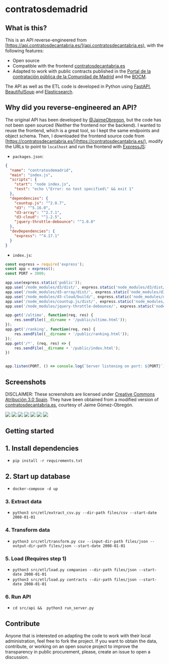 # contratosdemadrid

## What is this?

This is an API reverse-engineered from [https://api.contratosdecantabria.es/](api.contratosdecantabria.es), 
with the following features:
- Open source
- Compatible with the frontend [contratosdecantabria.es](https://contratosdecantabria.es/)
- Adapted to work with public contracts published in the 
  [Portal de la contratación pública de la Comunidad de Madrid](http://www.madrid.org/cs/Satellite?cid=1224915242285&language=es&pagename=PortalContratacion/Page/PCON_buscadorAvanzado) 
  and the [BOCM](http://www.bocm.es/).
  
The API as well as the ETL code is developed in Python using [FastAPI](https://fastapi.tiangolo.com/), 
[BeautifulSoup](https://www.crummy.com/software/BeautifulSoup/bs4/doc/) and [Elasticsearch](https://elasticsearch-py.readthedocs.io/en/v7.12.0/).
  
## Why did you reverse-engineered an API?
The original API has been developed by [@JaimeObregon](https://github.com/JaimeObregon), but the code has not been open 
sourced (Neither the frontend nor the backend). I wanted to reuse the frontend, which is a great tool, so I kept the
same endpoints and object schema. Then, I downloaded the frontend source code from [https://contratosdecantabria.es/](https://contratosdecantabria.es/), modify the URLs to point to 
`localhost` and run the frontend with [ExpressJS](https://expressjs.com/):

- `packages.json`:
```json
{
  "name": "contratosdemadrid",
  "main": "index.js",
  "scripts": {
    "start": "node index.js",
    "test": "echo \"Error: no test specified\" && exit 1"
  },
  "dependencies": {
    "countup.js": "^2.0.7",
    "d3": "^5.16.0",
    "d3-array": "^2.7.1",
    "d3-cloud": "^1.2.5",
    "jquery-throttle-debounce": "^1.0.0"
  },
  "devDependencies": {
    "express": "^4.17.1"
  }
}
```

- `index.js`: 
```js
const express = require('express');
const app = express();
const PORT = 3000;

app.use(express.static('public'));
app.use('/node_modules/d3/dist/', express.static('node_modules/d3/dist/'));
app.use('/node_modules/d3-array/dist/', express.static('node_modules/d3-array/dist/'));
app.use('/node_modules/d3-cloud/build/', express.static('node_modules/d3-cloud/build/'));
app.use('/node_modules/countup.js/dist/', express.static('node_modules/countup.js/dist/'));
app.use('/node_modules/jquery-throttle-debounce/', express.static('node_modules/jquery-throttle-debounce/'));

app.get('/ultimo', function(req, res) {
    res.sendFile((__dirname + '/public/ultimo.html'));
});
app.get('/ranking', function(req, res) {
    res.sendFile((__dirname + '/public/ranking.html'));
});
app.get('/*', (req, res) => {
    res.sendFile(__dirname + '/public/index.html');
})


app.listen(PORT, () => console.log(`Server listening on port: ${PORT}`));
```

## Screenshots

DISCLAIMER: These screenshots are licensed under [Creative Commons Atribución 3.0 Spain](https://creativecommons.org/licenses/by/3.0/es/deed.en).
They have been obtained from a modified version of [contratosdecantabria.es](contratosdecantabria.es), courtesy of Jaime Gómez-Obregón.


![](img/listview.png)
![](img/dialog.png)
![](img/last.png)
![](img/ranking.png)
![](img/logs.png)
![](img/client.png)
![](img/count.png)


## Getting started 

## 1. Install dependencies

- `pip install -r requirements.txt`

## 2. Start up database

- `docker-compose -d up`

### 3. Extract data

- `python3 src/etl/extract_csv.py --dir-path files/csv --start-date 2008-01-01`

### 4. Transform data

- `python3 src/etl/transform.py csv --input-dir-path files/json --output-dir-path files/json --start-date 2008-01-01`

### 5. Load (Requires step 1)

- `python3 src/etl/load.py companies --dir-path files/json --start-date 2008-01-01`
- `python3 src/etl/load.py contracts --dir-path files/json --start-date 2008-01-01`

### 6. Run API

- `cd src/api &&  python3 run_server.py`

## Contribute
Anyone that is interested on adapting the code to work with their local administration, feel free to fork the project.
If you want to obtain the data, contribute, or working on an open source project to 
improve the transparency in public procurement, please, create an issue to open a discussion.
